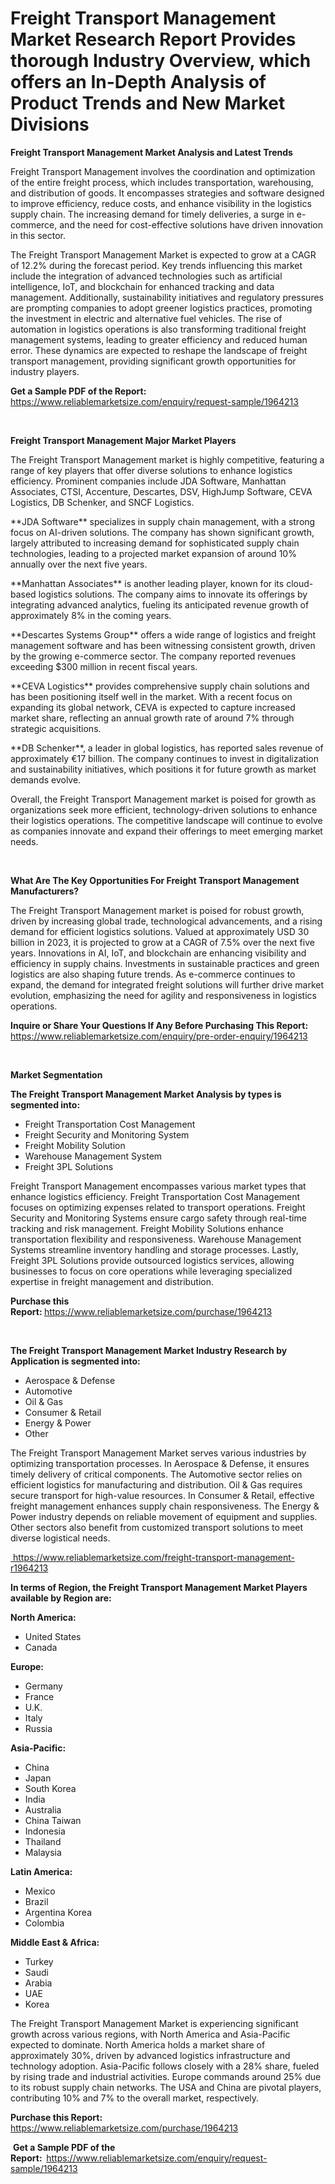<p><h1>Freight Transport Management Market Research Report Provides thorough Industry Overview, which offers an In-Depth Analysis of Product Trends and New Market Divisions</h1></p><p><strong>Freight Transport Management Market Analysis and Latest Trends</strong></p>
<p><p>Freight Transport Management involves the coordination and optimization of the entire freight process, which includes transportation, warehousing, and distribution of goods. It encompasses strategies and software designed to improve efficiency, reduce costs, and enhance visibility in the logistics supply chain. The increasing demand for timely deliveries, a surge in e-commerce, and the need for cost-effective solutions have driven innovation in this sector.</p><p>The Freight Transport Management Market is expected to grow at a CAGR of 12.2% during the forecast period. Key trends influencing this market include the integration of advanced technologies such as artificial intelligence, IoT, and blockchain for enhanced tracking and data management. Additionally, sustainability initiatives and regulatory pressures are prompting companies to adopt greener logistics practices, promoting the investment in electric and alternative fuel vehicles. The rise of automation in logistics operations is also transforming traditional freight management systems, leading to greater efficiency and reduced human error. These dynamics are expected to reshape the landscape of freight transport management, providing significant growth opportunities for industry players.</p></p>
<p><strong>Get a Sample PDF of the Report:&nbsp;</strong> <a href="https://www.reliablemarketsize.com/enquiry/request-sample/1964213?utm_campaign=3317&utm_medium=2&utm_source=Github&utm_content=ia&utm_term=19042025&utm_id=freight-transport-management">https://www.reliablemarketsize.com/enquiry/request-sample/1964213</a></p>
<p>&nbsp;</p>
<p><strong>Freight Transport Management Major Market Players</strong></p>
<p><p>The Freight Transport Management market is highly competitive, featuring a range of key players that offer diverse solutions to enhance logistics efficiency. Prominent companies include JDA Software, Manhattan Associates, CTSI, Accenture, Descartes, DSV, HighJump Software, CEVA Logistics, DB Schenker, and SNCF Logistics.</p><p>**JDA Software** specializes in supply chain management, with a strong focus on AI-driven solutions. The company has shown significant growth, largely attributed to increasing demand for sophisticated supply chain technologies, leading to a projected market expansion of around 10% annually over the next five years.</p><p>**Manhattan Associates** is another leading player, known for its cloud-based logistics solutions. The company aims to innovate its offerings by integrating advanced analytics, fueling its anticipated revenue growth of approximately 8% in the coming years. </p><p>**Descartes Systems Group** offers a wide range of logistics and freight management software and has been witnessing consistent growth, driven by the growing e-commerce sector. The company reported revenues exceeding $300 million in recent fiscal years.</p><p>**CEVA Logistics** provides comprehensive supply chain solutions and has been positioning itself well in the market. With a recent focus on expanding its global network, CEVA is expected to capture increased market share, reflecting an annual growth rate of around 7% through strategic acquisitions.</p><p>**DB Schenker**, a leader in global logistics, has reported sales revenue of approximately €17 billion. The company continues to invest in digitalization and sustainability initiatives, which positions it for future growth as market demands evolve.</p><p>Overall, the Freight Transport Management market is poised for growth as organizations seek more efficient, technology-driven solutions to enhance their logistics operations. The competitive landscape will continue to evolve as companies innovate and expand their offerings to meet emerging market needs.</p></p>
<p>&nbsp;</p>
<p><strong>What Are The Key Opportunities For Freight Transport Management Manufacturers?</strong></p>
<p><p>The Freight Transport Management market is poised for robust growth, driven by increasing global trade, technological advancements, and a rising demand for efficient logistics solutions. Valued at approximately USD 30 billion in 2023, it is projected to grow at a CAGR of 7.5% over the next five years. Innovations in AI, IoT, and blockchain are enhancing visibility and efficiency in supply chains. Investments in sustainable practices and green logistics are also shaping future trends. As e-commerce continues to expand, the demand for integrated freight solutions will further drive market evolution, emphasizing the need for agility and responsiveness in logistics operations.</p></p>
<p><strong>Inquire or Share Your Questions If Any Before Purchasing This Report:</strong> <a href="https://www.reliablemarketsize.com/enquiry/pre-order-enquiry/1964213?utm_campaign=3317&utm_medium=2&utm_source=Github&utm_content=ia&utm_term=19042025&utm_id=freight-transport-management">https://www.reliablemarketsize.com/enquiry/pre-order-enquiry/1964213</a></p>
<p>&nbsp;</p>
<p><strong>Market Segmentation</strong></p>
<p><strong>The Freight Transport Management Market Analysis by types is segmented into:</strong></p>
<p><ul><li>Freight Transportation Cost Management</li><li>Freight Security and Monitoring System</li><li>Freight Mobility Solution</li><li>Warehouse Management System</li><li>Freight 3PL Solutions</li></ul></p>
<p><p>Freight Transport Management encompasses various market types that enhance logistics efficiency. Freight Transportation Cost Management focuses on optimizing expenses related to transport operations. Freight Security and Monitoring Systems ensure cargo safety through real-time tracking and risk management. Freight Mobility Solutions enhance transportation flexibility and responsiveness. Warehouse Management Systems streamline inventory handling and storage processes. Lastly, Freight 3PL Solutions provide outsourced logistics services, allowing businesses to focus on core operations while leveraging specialized expertise in freight management and distribution.</p></p>
<p><strong>Purchase this Report:&nbsp;</strong><a href="https://www.reliablemarketsize.com/purchase/1964213?utm_campaign=3317&utm_medium=2&utm_source=Github&utm_content=ia&utm_term=19042025&utm_id=freight-transport-management">https://www.reliablemarketsize.com/purchase/1964213</a></p>
<p>&nbsp;</p>
<p><strong>The Freight Transport Management Market Industry Research by Application is segmented into:</strong></p>
<p><ul><li>Aerospace & Defense</li><li>Automotive</li><li>Oil & Gas</li><li>Consumer & Retail</li><li>Energy & Power</li><li>Other</li></ul></p>
<p><p>The Freight Transport Management Market serves various industries by optimizing transportation processes. In Aerospace & Defense, it ensures timely delivery of critical components. The Automotive sector relies on efficient logistics for manufacturing and distribution. Oil & Gas requires secure transport for high-value resources. In Consumer & Retail, effective freight management enhances supply chain responsiveness. The Energy & Power industry depends on reliable movement of equipment and supplies. Other sectors also benefit from customized transport solutions to meet diverse logistical needs.</p></p>
<p><a href="https://www.reliablemarketsize.com/freight-transport-management-r1964213?utm_campaign=3317&utm_medium=2&utm_source=Github&utm_content=ia&utm_term=19042025&utm_id=freight-transport-management">&nbsp;https://www.reliablemarketsize.com/freight-transport-management-r1964213</a></p>
<p><strong>In terms of Region, the Freight Transport Management Market Players available by Region are:</strong></p>
<p>
    <p> <strong> North America: </strong>
        <ul>
            <li>United States</li>
            <li>Canada</li>
        </ul>
        </p> 
    <p> <strong> Europe: </strong>
        <ul>
            <li>Germany</li>
            <li>France</li>
            <li>U.K.</li>
            <li>Italy</li>
            <li>Russia</li>
        </ul>
        </p> 
    <p> <strong> Asia-Pacific: </strong>
        <ul>
            <li>China</li>
            <li>Japan</li>
            <li>South Korea</li>
            <li>India</li>
            <li>Australia</li>
            <li>China Taiwan</li>
            <li>Indonesia</li>
            <li>Thailand</li>
            <li>Malaysia</li>
        </ul>
        </p> 
    <p> <strong> Latin America: </strong>
        <ul>
            <li>Mexico</li>
            <li>Brazil</li>
            <li>Argentina Korea</li>
            <li>Colombia</li>
        </ul>
        </p> 
    <p> <strong> Middle East & Africa: </strong>
        <ul>
            <li>Turkey</li>
            <li>Saudi</li>
            <li>Arabia</li>
            <li>UAE</li>
            <li>Korea</li>
        </ul>
    </p>
    </p>
<p><p>The Freight Transport Management Market is experiencing significant growth across various regions, with North America and Asia-Pacific expected to dominate. North America holds a market share of approximately 30%, driven by advanced logistics infrastructure and technology adoption. Asia-Pacific follows closely with a 28% share, fueled by rising trade and industrial activities. Europe commands around 25% due to its robust supply chain networks. The USA and China are pivotal players, contributing 10% and 7% to the overall market, respectively.</p></p>
<p><strong>Purchase this Report: </strong><a href="https://www.reliablemarketsize.com/purchase/1964213?utm_campaign=3317&utm_medium=2&utm_source=Github&utm_content=ia&utm_term=19042025&utm_id=freight-transport-management">https://www.reliablemarketsize.com/purchase/1964213</a></p>
<p>&nbsp;<strong>Get a Sample PDF of the Report:&nbsp;&nbsp;</strong><a href="https://www.reliablemarketsize.com/enquiry/request-sample/1964213?utm_campaign=3317&utm_medium=2&utm_source=Github&utm_content=ia&utm_term=19042025&utm_id=freight-transport-management">https://www.reliablemarketsize.com/enquiry/request-sample/1964213</a></p>
<p><strong></strong></p>
<p><p></p><p></p><p></p></p>